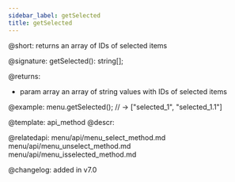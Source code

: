 ```yaml
---
sidebar_label: getSelected
title: getSelected
---          
```


@short: returns an array of IDs of selected items

@signature: getSelected(): string[];

@returns:
- param     array    an array of string values with IDs of selected items


@example:
menu.getSelected(); // -> ["selected_1", "selected_1.1"]


@template: api_method
@descr:



@relatedapi:
menu/api/menu_select_method.md
menu/api/menu_unselect_method.md
menu/api/menu_isselected_method.md


@changelog:
added in v7.0